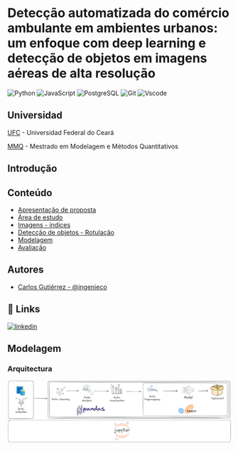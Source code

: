 
# Detecção automatizada do comércio ambulante em ambientes urbanos: um enfoque com deep learning e detecção de objetos em imagens aéreas de alta resolução
![Python](https://img.shields.io/badge/python-3670A0?style=for-the-badge&logo=python&logoColor=ffdd54) ![JavaScript](https://img.shields.io/badge/JavaScript-F7DF1E?style=for-the-badge&logo=javascript&logoColor=black) ![PostgreSQL](https://img.shields.io/badge/PostgreSQL-000?style=for-the-badge&logo=postgresql) ![Git](https://img.shields.io/badge/GIT-E44C30?style=for-the-badge&logo=git&logoColor=white)
![Vscode](https://img.shields.io/badge/Vscode-007ACC?style=for-the-badge&logo=visual-studio-code&logoColor=white)

## Universidad

[UFC](https://www.ufc.br/) - Universidad Federal do Ceará

[MMQ](https://mmq.ufc.br/pt/) - Mestrado em Modelagem e Métodos Quantitativos



## Introdução



## Conteúdo

 - [Apresentação de proposta]()
 - [Área de estudo]()
 - [Imagens - índices]()
 - [Detecção de objetos - Rotulação]()
 - [Modelagem]()
 - [Avaliação]()


## Autores
- [Carlos Gutiérrez - @ingenieco](https://github.com/Ingenieco)


## 🔗 Links
[![linkedin](https://img.shields.io/badge/linkedin-0A66C2?style=for-the-badge&logo=linkedin&logoColor=white)](https://www.linkedin.com/in/ingenieco-cegu/)


## Modelagem

### Arquitectura
![Arquitectura del proyecto](https://github.com/Ingenieco/tf_aa_uao/blob/main/imagenes/arquitectura.svg)
